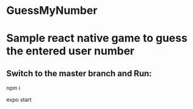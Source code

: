 # GuessMyNumber
<h1>Sample react native game to guess the entered user number</h1>
<h2>Switch to the master branch and Run:</h2>
<p>npm i</p>
<p>expo start</p>
